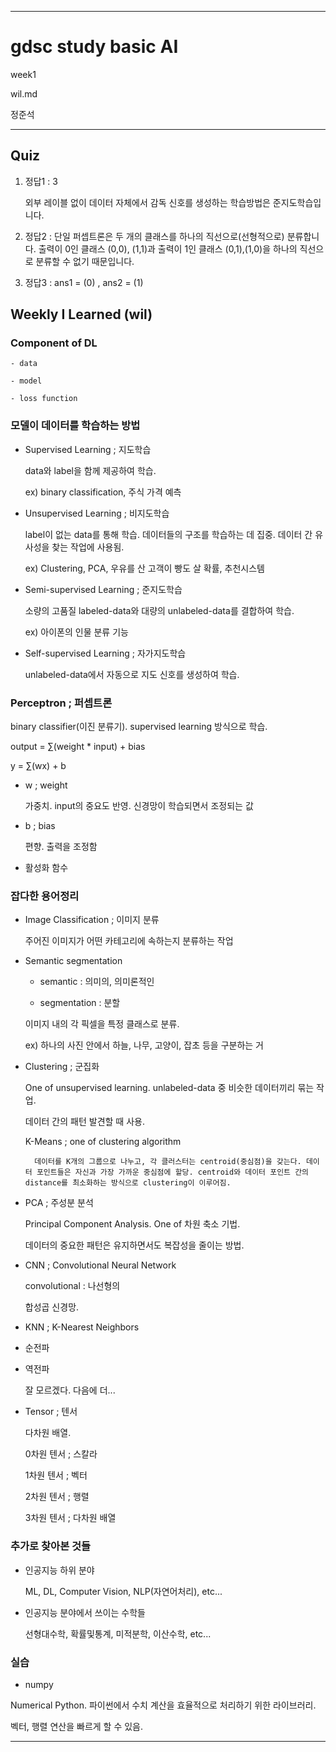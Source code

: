 
___
# gdsc study basic AI

week1

wil.md

정준석

___

## Quiz

1. 정답1 : 3

    외부 레이블 없이 데이터 자체에서 감독 신호를 생성하는 학습방법은 준지도학습입니다.

2. 정답2 : 
    단일 퍼셉트론은 두 개의 클래스를 하나의 직선으로(선형적으로) 분류합니다. 출력이 0인 클래스 (0,0), (1,1)과 출력이 1인 클래스 (0,1),(1,0)을 하나의 직선으로 분류할 수 없기 때문입니다.

3. 정답3 : ans1 = (0) , ans2 = (1)



## Weekly I Learned (wil)


### Component of DL

    - data

    - model

    - loss function



### 모델이 데이터를 학습하는 방법

- Supervised Learning ; 지도학습

    data와 label을 함께 제공하여 학습.

    ex) binary classification, 주식 가격 예측


- Unsupervised Learning ; 비지도학습

    label이 없는 data를 통해 학습. 데이터들의 구조를 학습하는 데 집중. 데이터 간 유사성을 찾는 작업에 사용됨.

    ex) Clustering, PCA, 우유를 산 고객이 빵도 살 확률, 추천시스템


- Semi-supervised Learning ; 준지도학습

    소량의 고품질 labeled-data와 대량의 unlabeled-data를 결합하여 학습.

    ex) 아이폰의 인물 분류 기능


- Self-supervised Learning ; 자가지도학습

    unlabeled-data에서 자동으로 지도 신호를 생성하여 학습.



### Perceptron ; 퍼셉트론

binary classifier(이진 분류기). supervised learning 방식으로 학습.

output = ∑(weight * input) + bias

y = ∑(wx) + b

- w ; weight
    
    가중치. input의 중요도 반영. 신경망이 학습되면서 조정되는 값

- b ; bias
    
    편향. 출력을 조정함

- 활성화 함수



### 잡다한 용어정리

- Image Classification ; 이미지 분류

    주어진 이미지가 어떤 카테고리에 속하는지 분류하는 작업


- Semantic segmentation

    - semantic : 의미의, 의미론적인

    - segmentation : 분할

    이미지 내의 각 픽셀을 특정 클래스로 분류.

    ex) 하나의 사진 안에서 하늘, 나무, 고양이, 잡초 등을 구분하는 거


- Clustering ; 군집화

    One of unsupervised learning. unlabeled-data 중 비슷한 데이터끼리 묶는 작업.
    
    데이터 간의 패턴 발견할 때 사용.

    K-Means ; one of clustering algorithm
        
        데이터를 K개의 그룹으로 나누고, 각 클러스터는 centroid(중심점)을 갖는다. 데이터 포인트들은 자신과 가장 가까운 중심점에 할당. centroid와 데이터 포인트 간의 distance를 최소화하는 방식으로 clustering이 이루어짐.


- PCA ; 주성분 분석

    Principal Component Analysis. One of 차원 축소 기법.

    데이터의 중요한 패턴은 유지하면서도 복잡성을 줄이는 방법.


- CNN ; Convolutional Neural Network

    convolutional : 나선형의

    합성곱 신경망.


- KNN ; K-Nearest Neighbors

- 순전파
- 역전파
    
    잘 모르겠다. 다음에 더...


- Tensor ; 텐서

    다차원 배열.

    0차원 텐서 ; 스칼라

    1차원 텐서 ; 벡터

    2차원 텐서 ; 행렬

    3차원 텐서 ; 다차원 배열


### 추가로 찾아본 것들

- 인공지능 하위 분야

    ML, DL, Computer Vision, NLP(자연어처리), etc...


- 인공지능 분야에서 쓰이는 수학들

    선형대수학, 확률및통계, 미적분학, 이산수학, etc...



### 실습

- numpy

Numerical Python. 파이썬에서 수치 계산을 효율적으로 처리하기 위한 라이브러리.

벡터, 행렬 연산을 빠르게 할 수 있음.

___